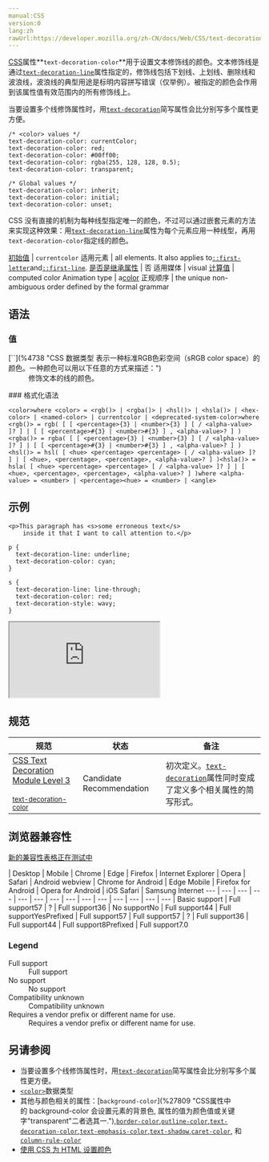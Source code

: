 ```yaml
---
manual:CSS
version:0
lang:zh
rawUrl:https://developer.mozilla.org/zh-CN/docs/Web/CSS/text-decoration-color
---
```






[CSS](%28421 "")属性**`text-decoration-color`**用于设置文本修饰线的颜色。文本修饰线是通过[`text-decoration-line`](%28214 "CSS 属性 text-decoration-line 用于设置元素中的文本的修饰类型。当要设置多个线修饰属性时，用 text-decoration 简写属性会比分别写多个属性更方便。")属性指定的，修饰线包括下划线、上划线、删除线和波浪线，波浪线的典型用途是标明内容拼写错误（仅举例）。被指定的颜色会作用到该属性值有效范围内的所有修饰线上。



当要设置多个线修饰属性时，用[`text-decoration`](%28212 "text-decoration 这个 CSS 属性是用于设置文本排版（下划线、顶划线、删除线或者闪烁）。下划线和顶划线修饰于文本的下部，删除线位于文本之上。")简写属性会比分别写多个属性更方便。



```
/* <color> values */
text-decoration-color: currentColor;
text-decoration-color: red;
text-decoration-color: #00ff00;
text-decoration-color: rgba(255, 128, 128, 0.5);
text-decoration-color: transparent;

/* Global values */
text-decoration-color: inherit;
text-decoration-color: initial;
text-decoration-color: unset;
```


CSS 没有直接的机制为每种线型指定唯一的颜色，不过可以通过嵌套元素的方法来实现这种效果：用[`text-decoration-line`](%28214 "CSS 属性 text-decoration-line 用于设置元素中的文本的修饰类型。当要设置多个线修饰属性时，用 text-decoration 简写属性会比分别写多个属性更方便。")属性为每个元素应用一种线型，再用`text-decoration-color`指定线的颜色。


[初始值](%28302 "") | `currentcolor` 
适用元素 | all elements. It also applies to[`::first-letter`](%27929 "CSS 伪元素 ::first-letter会选中某 block-level element（块级元素）第一行的第一个字母，并且文字所处的行之前没有其他内容（如图片和内联的表格） 。")and[`::first-line`](%27930 "::first-line CSS pseudo-element （CSS伪元素）在某 block-level element （块级元素）的第一行应用样式。第一行的长度取决于很多因素，包括元素宽度，文档宽度和文本的文字大小。"). 
[是否是继承属性](%28299 "") | 否 
适用媒体 | visual 
[计算值](%28304 "") | computed color 
Animation type | a[color](%28651 "Values of the <color> CSS data type are interpolated on each of their red, green, blue components, each handled as a real, floating-point number. Note that interpolation of colors happens in the alpha-premultiplied sRGBA color space to prevent unexpected grey colors to appear.") 
正规顺序 | the unique non-ambiguous order defined by the formal grammar 


## 语法<a name="语法"></a>

### 值<a name="值"></a>
<dl><dt id=''>[`<color>`](%4738 "CSS 数据类型 <color> 表示一种标准RGB色彩空间（sRGB color space）的颜色。一种颜色可以用以下任意的方式来描述：")</dt><dd>修饰文本的线的颜色。</dd></dl>
### 格式化语法<a name="格式化语法"></a>

```
<color>where <color> = <rgb()> | <rgba()> | <hsl()> | <hsla()> | <hex-color> | <named-color> | currentcolor | <deprecated-system-color>where <rgb()> = rgb( [ [ <percentage>{3} | <number>{3} ] [ / <alpha-value> ]? ] | [ [ <percentage>#{3} | <number>#{3} ] , <alpha-value>? ] )<rgba()> = rgba( [ [ <percentage>{3} | <number>{3} ] [ / <alpha-value> ]? ] | [ [ <percentage>#{3} | <number>#{3} ] , <alpha-value>? ] )<hsl()> = hsl( [ <hue> <percentage> <percentage> [ / <alpha-value> ]? ] | [ <hue>, <percentage>, <percentage>, <alpha-value>? ] )<hsla()> = hsla( [ <hue> <percentage> <percentage> [ / <alpha-value> ]? ] | [ <hue>, <percentage>, <percentage>, <alpha-value>? ] )where <alpha-value> = <number> | <percentage><hue> = <number> | <angle>
```

## 示例<a name="示例"></a>

```
<p>This paragraph has <s>some erroneous text</s>
    inside it that I want to call attention to.</p>
```

```
p { 
  text-decoration-line: underline;
  text-decoration-color: cyan;
}

s {
  text-decoration-line: line-through;
  text-decoration-color: red;
  text-decoration-style: wavy;
}
```


<iframe src='https://mdn.mozillademos.org/zh-CN/docs/Web/CSS/text-decoration-color$samples/Examples?revision=1341282' width='null' height='null'></iframe>




## 规范<a name="规范"></a>

规范 | 状态 | 备注 
 ---  |  ---  |  ---  | 
[CSS Text Decoration Module Level 3<br></br><small>text-decoration-color</small>](%32168 "") | Candidate Recommendation | 初次定义。[`text-decoration`](%28212 "text-decoration 这个 CSS 属性是用于设置文本排版（下划线、顶划线、删除线或者闪烁）。下划线和顶划线修饰于文本的下部，删除线位于文本之上。")属性同时变成了定义多个相关属性的简写形式。 


## 浏览器兼容性<a name="浏览器兼容性"></a>




[新的兼容性表格正在测试中<i></i>](%3360 "")

 | <abbr>Desktop<i></i></abbr> | <abbr>Mobile<i></i></abbr> 
 | <abbr>Chrome<i></i></abbr> | <abbr>Edge<i></i></abbr> | <abbr>Firefox<i></i></abbr> | <abbr>Internet Explorer<i></i></abbr> | <abbr>Opera<i></i></abbr> | <abbr>Safari<i></i></abbr> | <abbr>Android webview<i></i></abbr> | <abbr>Chrome for Android<i></i></abbr> | <abbr>Edge Mobile<i></i></abbr> | <abbr>Firefox for Android<i></i></abbr> | <abbr>Opera for Android<i></i></abbr> | <abbr>iOS Safari<i></i></abbr> | <abbr>Samsung Internet<i></i></abbr> 
 ---  |  ---  |  ---  |  ---  |  ---  |  ---  |  ---  |  ---  |  ---  |  ---  |  ---  |  ---  |  ---  |  ---  | 
Basic support | <abbr>Full support</abbr>57 | <abbr>?</abbr> | <abbr>Full support</abbr>36 | <abbr>No support</abbr>No | <abbr>Full support</abbr>44 | <abbr>Full support</abbr>Yes<abbr>Prefixed<i></i></abbr> | <abbr>Full support</abbr>57 | <abbr>Full support</abbr>57 | <abbr>?</abbr> | <abbr>Full support</abbr>36 | <abbr>Full support</abbr>44 | <abbr>Full support</abbr>8<abbr>Prefixed<i></i></abbr> | <abbr>Full support</abbr>7.0 


### Legend<a name="Legend"></a>
<dl><dt id=''><abbr>Full support</abbr></dt><dd>Full support</dd><dt id=''><abbr>No support</abbr></dt><dd>No support</dd><dt id=''><abbr>Compatibility unknown</abbr></dt><dd>Compatibility unknown</dd><dt id=''><abbr>Requires a vendor prefix or different name for use.<i></i></abbr></dt><dd>Requires a vendor prefix or different name for use.</dd></dl>





## 另请参阅<a name="另请参阅"></a>

* 当要设置多个线修饰属性时，用[`text-decoration`](%28212 "text-decoration 这个 CSS 属性是用于设置文本排版（下划线、顶划线、删除线或者闪烁）。下划线和顶划线修饰于文本的下部，删除线位于文本之上。")简写属性会比分别写多个属性更方便。
* [`<color>`](%4738 "CSS 数据类型 <color> 表示一种标准RGB色彩空间（sRGB color space）的颜色。一种颜色可以用以下任意的方式来描述：")数据类型
* 其他与颜色相关的属性：[`background-color`](%27809 "CSS属性中的 background-color 会设置元素的背景色, 属性的值为颜色值或关键字"transparent"二者选其一."),[`border-color`](%27834 "CSS属性 border-color 是一个用于设置元素四个边框颜色的快捷属性： border-top-color, border-right-color, border-bottom-color, border-left-color"),[`outline-color`](%28100 "此页面仍未被本地化, 期待您的翻译!"),[`text-decoration-color`](%28213 "CSS 属性 text-decoration-color 用于设置文本修饰线的颜色。文本修饰线是通过 text-decoration-line 属性指定的，修饰线包括下划线、上划线、删除线和波浪线，波浪线的典型用途是标明内容拼写错误（仅举例）。被指定的颜色会作用到该属性值有效范围内的所有修饰线上。"),[`text-emphasis-color`](%28217 "此页面仍未被本地化, 期待您的翻译!"),[`text-shadow`](%28225 "text-shadow 为文字添加阴影。可以为文字与  text-decorations  添加多个阴影，阴影值之间用逗号隔开。"),[`caret-color`](%27878 "caret-color 属性用来定义插入光标（caret）的颜色，这里说的插入光标，就是那个在网页的可编辑器区域内，用来指示用户的输入具体会插入到哪里的那个一闪一闪的形似竖杠 | 的东西。"), 和[`column-rule-color`](%27894 "The column-rule-color CSS property lets you set the color of the rule drawn between columns in multi-column layouts.")
* [使用 CSS 为 HTML 设置颜色](%29268 "")




